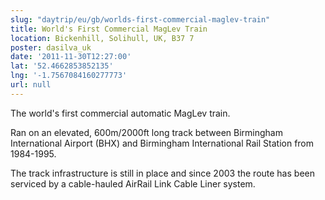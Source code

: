 ```yaml
---
slug: "daytrip/eu/gb/worlds-first-commercial-maglev-train"
title: World's First Commercial MagLev Train
location: Bickenhill, Solihull, UK, B37 7
poster: dasilva_uk
date: '2011-11-30T12:27:00'
lat: '52.4662853852135'
lng: '-1.7567084160277773'
url: null
---
```


The world's first commercial automatic MagLev train.

Ran on an elevated, 600m/2000ft long track between Birmingham International Airport (BHX) and Birmingham International Rail Station from 1984-1995.

The track infrastructure is still in place and since 2003 the route has been serviced by a cable-hauled AirRail Link Cable Liner system.
